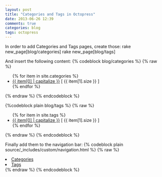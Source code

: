 ```yaml
---
layout: post
title: "Categories and Tags in Octopress"
date: 2013-06-26 12:39
comments: true
categories: blog
tags: octopress
---
```

In order to add Categories and Tags pages, create those:
    rake new_page[blog/categories]
    rake new_page[blog/tags]

And insert the following content:
{% codeblock blog/categories %}
{% raw %}
<ul>
{% for item in site.categories %}
    <li><a href="/blog/categories/{{ item[0] }}/">{{ item[0] | capitalize }}</a> [ {{ item[1].size }} ]</li>
{% endfor %}
</ul>
{% endraw %}
{% endcodeblock %}

{%codeblock plain blog/tags %}
{% raw %}
<ul>
{% for item in site.tags %}
    <li><a href="/blog/tags/{{ item[0] }}/">{{ item[0] | capitalize }}</a> [ {{ item[1].size }} ]</li>
{% endfor %}
</ul>
{% endraw %}
{% endcodeblock %}

Finally add them to the navigation bar:
{% codeblock plain source/_includes/custom/navigation.html %}
{% raw %}
  <li><a href="{{ root_url }}/blog/categories">Categories</a></li>
  <li><a href="{{ root_url }}/blog/tags">Tags</a></li>
{% endraw %}
{% endcodeblock %}

